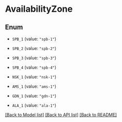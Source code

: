 # AvailabilityZone

## Enum


* `SPB_1` (value: `"spb-1"`)

* `SPB_2` (value: `"spb-2"`)

* `SPB_3` (value: `"spb-3"`)

* `SPB_4` (value: `"spb-4"`)

* `NSK_1` (value: `"nsk-1"`)

* `AMS_1` (value: `"ams-1"`)

* `GDN_1` (value: `"gdn-1"`)

* `ALA_1` (value: `"ala-1"`)


[[Back to Model list]](../README.md#documentation-for-models) [[Back to API list]](../README.md#documentation-for-api-endpoints) [[Back to README]](../README.md)


